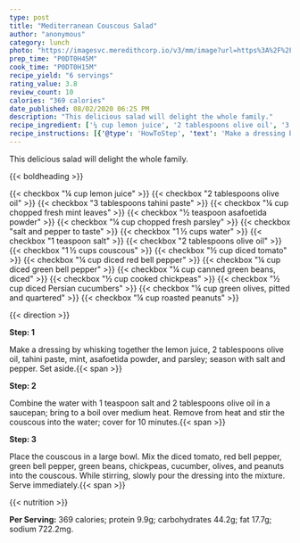 ```yaml
---
type: post
title: "Mediterranean Couscous Salad"
author: "anonymous"
category: lunch
photo: "https://imagesvc.meredithcorp.io/v3/mm/image?url=https%3A%2F%2Fimages.media-allrecipes.com%2Fuserphotos%2F39054.jpg"
prep_time: "P0DT0H45M"
cook_time: "P0DT0H15M"
recipe_yield: "6 servings"
rating_value: 3.8
review_count: 10
calories: "369 calories"
date_published: 08/02/2020 06:25 PM
description: "This delicious salad will delight the whole family."
recipe_ingredient: ['¼ cup lemon juice', '2 tablespoons olive oil', '3 tablespoons tahini paste', '¼ cup chopped fresh mint leaves', '½ teaspoon asafoetida powder', '¼ cup chopped fresh parsley', 'salt and pepper to taste', '1\u2009½ cups water', '1 teaspoon salt', '2 tablespoons olive oil', '1\u2009½ cups couscous ', '½ cup diced tomato', '¼ cup diced red bell pepper', '¼ cup diced green bell pepper', '¼ cup canned green beans, diced', '½ cup cooked chickpeas', '½ cup diced Persian cucumbers', '¼ cup green olives, pitted and quartered', '¼ cup roasted peanuts']
recipe_instructions: [{'@type': 'HowToStep', 'text': 'Make a dressing by whisking together the lemon juice, 2 tablespoons olive oil, tahini paste, mint, asafoetida powder, and parsley; season with salt and pepper. Set aside.\n'}, {'@type': 'HowToStep', 'text': 'Combine the water with 1 teaspoon salt and 2 tablespoons olive oil in a saucepan; bring to a boil over medium heat. Remove from heat and stir the couscous into the water; cover for 10 minutes.\n'}, {'@type': 'HowToStep', 'text': 'Place the couscous in a large bowl. Mix the diced tomato, red bell pepper, green bell pepper, green beans, chickpeas, cucumber, olives, and peanuts into the couscous. While stirring, slowly pour the dressing into the mixture. Serve immediately.\n'}]
---
```


This delicious salad will delight the whole family. 

{{< boldheading >}}

{{< checkbox "¼ cup lemon juice" >}}
{{< checkbox "2 tablespoons olive oil" >}}
{{< checkbox "3 tablespoons tahini paste" >}}
{{< checkbox "¼ cup chopped fresh mint leaves" >}}
{{< checkbox "½ teaspoon asafoetida powder" >}}
{{< checkbox "¼ cup chopped fresh parsley" >}}
{{< checkbox "salt and pepper to taste" >}}
{{< checkbox "1 ½ cups water" >}}
{{< checkbox "1 teaspoon salt" >}}
{{< checkbox "2 tablespoons olive oil" >}}
{{< checkbox "1 ½ cups couscous" >}}
{{< checkbox "½ cup diced tomato" >}}
{{< checkbox "¼ cup diced red bell pepper" >}}
{{< checkbox "¼ cup diced green bell pepper" >}}
{{< checkbox "¼ cup canned green beans, diced" >}}
{{< checkbox "½ cup cooked chickpeas" >}}
{{< checkbox "½ cup diced Persian cucumbers" >}}
{{< checkbox "¼ cup green olives, pitted and quartered" >}}
{{< checkbox "¼ cup roasted peanuts" >}}


{{< direction >}}

**Step: 1**

Make a dressing by whisking together the lemon juice, 2 tablespoons olive oil, tahini paste, mint, asafoetida powder, and parsley; season with salt and pepper. Set aside.{{< span >}}

**Step: 2**

Combine the water with 1 teaspoon salt and 2 tablespoons olive oil in a saucepan; bring to a boil over medium heat. Remove from heat and stir the couscous into the water; cover for 10 minutes.{{< span >}}

**Step: 3**

Place the couscous in a large bowl. Mix the diced tomato, red bell pepper, green bell pepper, green beans, chickpeas, cucumber, olives, and peanuts into the couscous. While stirring, slowly pour the dressing into the mixture. Serve immediately.{{< span >}}

{{< nutrition >}}

**Per Serving:** 369 calories; protein 9.9g; carbohydrates 44.2g; fat 17.7g; sodium 722.2mg.